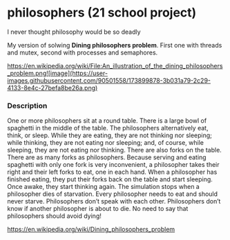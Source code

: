 # philosophers (21 school project)

I never thought philosophy would be so deadly 

My version of solwing __Dining philosophers problem__. First one with threads and mutex, second with processes and semaphores. 

https://en.wikipedia.org/wiki/File:An_illustration_of_the_dining_philosophers_problem.png![image](https://user-images.githubusercontent.com/90501558/173899878-3b031a79-2c29-4133-8e4c-27befa8be26a.png)

### Description

One or more philosophers sit at a round table. There is a large bowl of spaghetti in the middle of the table.
The philosophers alternatively eat, think, or sleep. While they are eating, they are not thinking nor sleeping;
while thinking, they are not eating nor sleeping; and, of course, while sleeping, they are not eating nor thinking.
There are also forks on the table. There are as many forks as philosophers. 
Because serving and eating spaghetti with only one fork is very inconvenient, a philosopher takes their right and their
left forks to eat, one in each hand. When a philosopher has finished eating, they put their forks back on the table and start sleeping.
Once awake, they start thinking again. The simulation stops when a philosopher dies of starvation. Every philosopher needs
to eat and should never starve. Philosophers don’t speak with each other. Philosophers don’t know if another philosopher
is about to die. No need to say that philosophers should avoid dying!

https://en.wikipedia.org/wiki/Dining_philosophers_problem
